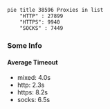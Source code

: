 
```mermaid
pie title 38596 Proxies in list
    "HTTP" : 27899
    "HTTPS": 9940
    "SOCKS" : 7449
```

### Some Info
#### Average Timeout

- mixed: 4.0s
- http: 2.3s
- https: 8.2s
- socks: 6.5s
